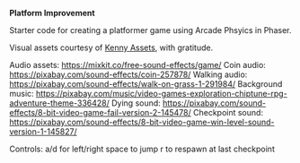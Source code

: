 **Platform Improvement**

Starter code for creating a platformer game using Arcade Phsyics in Phaser.

Visual assets courtesy of [Kenny Assets](https://kenney.nl/assets), with gratitude.

Audio assets: https://mixkit.co/free-sound-effects/game/
Coin audio: https://pixabay.com/sound-effects/coin-257878/
Walking audio: https://pixabay.com/sound-effects/walk-on-grass-1-291984/
Background music: https://pixabay.com/music/video-games-exploration-chiptune-rpg-adventure-theme-336428/
Dying sound: https://pixabay.com/sound-effects/8-bit-video-game-fail-version-2-145478/
Checkpoint sound: https://pixabay.com/sound-effects/8-bit-video-game-win-level-sound-version-1-145827/ 

Controls:
a/d for left/right
space to jump
r to respawn at last checkpoint
